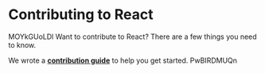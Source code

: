 # Contributing to React
 MOYkGUoLDl
Want to contribute to React? There are a few things you need to know.  

We wrote a **[contribution guide](https://reactjs.org/docs/how-to-contribute.html)** to help you get started.
PwBIRDMUQn
